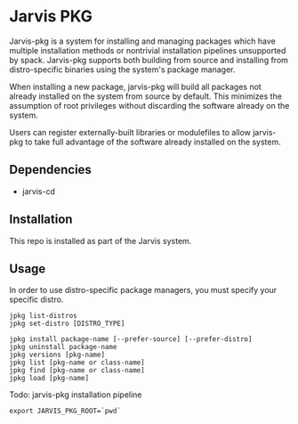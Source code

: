 # Jarvis PKG

Jarvis-pkg is a system for installing and managing packages which have multiple installation
methods or nontrivial installation pipelines unsupported by spack. Jarvis-pkg supports
both building from source and installing from distro-specific binaries using the system's
package manager.

When installing a new package, jarvis-pkg will build all packages not already installed
on the system from source by default. This minimizes the assumption of root privileges
without discarding the software already on the system.

Users can register externally-built libraries or modulefiles to allow jarvis-pkg to take
full advantage of the software already installed on the system.

## Dependencies

* jarvis-cd

## Installation

This repo is installed as part of the Jarvis system.

## Usage

In order to use distro-specific package managers, you must specify your specific distro.
```
jpkg list-distros
jpkg set-distro [DISTRO_TYPE]
```

```
jpkg install package-name [--prefer-source] [--prefer-distro]
jpkg uninstall package-name
jpkg versions [pkg-name]
jpkg list [pkg-name or class-name]
jpkg find [pkg-name or class-name]
jpkg load [pkg-name]
```

Todo: jarvis-pkg installation pipeline
```
export JARVIS_PKG_ROOT=`pwd`
```
